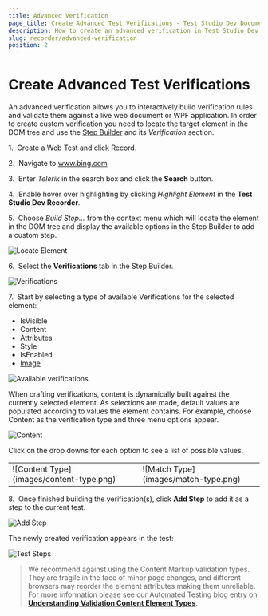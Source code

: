 ```yaml
---
title: Advanced Verification
page_title: Create Advanced Test Verifications - Test Studio Dev Documentation
description: How to create an advanced verification in Test Studio Dev
slug: recorder/advanced-verification
position: 2
---
```

# Create Advanced Test Verifications

An advanced verification allows you to interactively build verification rules and validate them against a live web document or WPF application. In order to create custom verification you need to locate the target element in the DOM tree and use the <a href="/features/recorder/step-builder" target="_blank">Step Builder</a> and its _Verification_ section.

1.&nbsp; Create a Web Test and click Record.

2.&nbsp; Navigate to <a href="http://www.bing.com" target="_blank">www.bing.com</a>

3.&nbsp; Enter _Telerik_ in the search box and click the __Search__ button.

4.&nbsp; Enable hover over highlighting by clicking _Highlight Element_ in the __Test Studio Dev Recorder__.

5.&nbsp; Choose _Build Step..._ from the context menu which will locate the element in the DOM tree and display the available options in the Step Builder to add a custom step. 

![Locate Element](images/highlight-element.png)

6.&nbsp; Select the **Verifications** tab in the Step Builder.

![Verifications](images/verification-section.png)

7.&nbsp; Start by selecting a type of available Verifications for the selected element:

- IsVisible
- Content
- Attributes
- Style
- IsEnabled
- <a href="/features/recorder/verifications/image-verification" target="_blank">Image</a>

![Available verifications](images/available-verifications.png)

When crafting verifications, content is dynamically built against the currently selected element. As selections are made, default values are populated according to values the element contains.
For example, choose Content as the verification type and three menu options appear. 

![Content](images/verify-content-options.png)

Click on the drop downs for each option to see a list of possible values.

<table id="no-table">
<tr>
<td>![Content Type](images/content-type.png)</td>
<td>![Match Type](images/match-type.png)</td>
</tr>
<table>

8.&nbsp; Once finished building the verification(s), click **Add Step** to add it as a step to the current test.

![Add Step](images/add-step.png)

The newly created verification appears in the test:

![Test Steps](images/verify-advanced-step.png)

> We recommend against using the Content Markup validation types. They are fragile in the face of minor page changes, and different browsers may reorder the element attributes making them unreliable. For more information please see our Automated Testing blog entry on <a href="http://blogs.telerik.com/jimholmes/posts/11-08-23/understanding-validation-content-element-types.aspx" target="_blank">**Understanding Validation Content Element Types**</a>.
